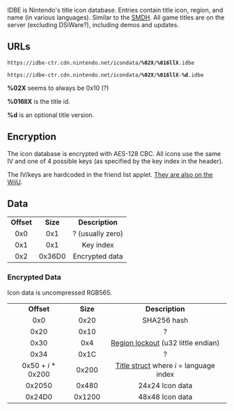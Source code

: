 IDBE is Nintendo's title icon database. Entries contain title icon,
region, and name (in various languages). Similar to the
[SMDH](SMDH "wikilink"). All game titles are on the server (excluding
DSiWare?), including demos and updates.

## URLs

`https://idbe-ctr.cdn.nintendo.net/icondata/`**`%02X`**`/`**`%016llX`**`.idbe`

`https://idbe-ctr.cdn.nintendo.net/icondata/`**`%02X`**`/`**`%016llX`**`-`**`%d`**`.idbe`

**%02X** seems to always be 0x10 (?)

**%016llX** is the title id.

**%d** is an optional title version.

## Encryption

The icon database is encrypted with AES-128 CBC. All icons use the same
IV and one of 4 possible keys (as specified by the key index in the
header).

The IV/keys are hardcoded in the friend list applet. [They are also on
the WiiU](http://wiiubrew.org/wiki/Nn_idbe.rpl#Encryption).

## Data

|            |          |                  |
|:----------:|:--------:|:----------------:|
| **Offset** | **Size** | **Description**  |
|    0x0     |   0x1    | ? (usually zero) |
|    0x1     |   0x1    |    Key index     |
|    0x2     |  0x36D0  |  Encrypted data  |

### Encrypted Data

Icon data is uncompressed RGB565.

|                     |          |                                                                               |
|:-------------------:|:--------:|:-----------------------------------------------------------------------------:|
|     **Offset**      | **Size** |                                **Description**                                |
|         0x0         |   0x20   |                                  SHA256 hash                                  |
|        0x20         |   0x10   |                                       ?                                       |
|        0x30         |   0x4    |     [Region lockout](SMDH#Region_Lockout "wikilink") (u32 little endian)      |
|        0x34         |   0x1C   |                                       ?                                       |
| 0x50 + *i* \* 0x200 |  0x200   | [Title struct](SMDH#Application_Titles "wikilink") where *i* = language index |
|       0x2050        |  0x480   |                                24x24 Icon data                                |
|       0x24D0        |  0x1200  |                                48x48 Icon data                                |